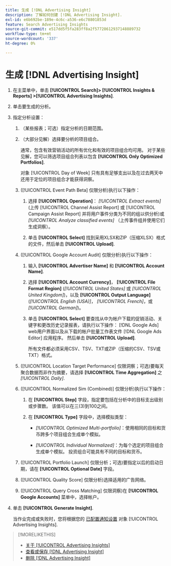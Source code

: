 ```yaml
---
title: 生成 [!DNL Advertising Insight]
description: 了解如何创建 [!DNL Advertising Insight].
exl-id: e6b692be-189e-4c6c-a536-e6c78801853d
feature: Search Advertising Insights
source-git-commit: e517dd5f5fa283ff8a2f57728612937148889732
workflow-type: tm+mt
source-wordcount: '337'
ht-degree: 0%

---
```


# 生成 [!DNL Advertising Insight]

1. 在主菜单中，单击 **[!UICONTROL Search]> [!UICONTROL Insights & Reports] >[!UICONTROL Advertising Insights]**.

2. 单击要生成的分析。

3. 指定分析设置：

   1. （某些报表；可选）指定分析的日期范围。

   2. （大部分见解）选择要分析的项目组合。

      通常，包含有效营销活动的所有优化和有效的项目组合均可用。 对于某些见解，您可以筛选项目组合列表以包含 **[!UICONTROL Only Optimized Portfolios]**.

      对象 [!UICONTROL Day of Week] 只有具有足够支出以及在过去两天中还用于定位的项目组合才能获得洞察。

   3. ([!UICONTROL Event Path Beta] 仅限分析)执行以下操作：

      1. 选择 **[!UICONTROL Operation]**： *[!UICONTROL Extract events]* (上传 [!UICONTROL Channel Assist Report] 或 [!UICONTROL Campaign Assist Report] 并将用户事件分类为不同的组以供分析)或 *[!UICONTROL Analyze classified events]* （上传事件组并使用它们生成洞察）。

      1. 单击 **[!UICONTROL Select]** 找到采用XLSX和ZIP（压缩XLSX）格式的文件，然后单击 **[!UICONTROL Upload]**.

   4. ([!UICONTROL Google Account Audit] 仅限分析)执行以下操作：

      1. 输入 **[!UICONTROL Advertiser Name]** 和 **[!UICONTROL Account Name]**.

      1. 选择 **[!UICONTROL Account Currency]**， **[!UICONTROL File Format Region]** (*[!UICONTROL United States]* 或 *[!UICONTROL United Kingdom]*)，以及 **[!UICONTROL Output Language]** (*[!UICONTROL English (USA)]*， *[!UICONTROL French]*，或 *[!UICONTROL German]*)。

      1. 单击 **[!UICONTROL Select]** 要查找从中为帐户下载的促销活动、关键字和更改历史记录报表，请执行以下操作： [!DNL Google Ads] web用户界面以及从下载的帐户批量工作表文件 [!DNL Google Ads Editor] 应用程序。 然后单击 **[!UICONTROL Upload]**.

         所有文件都必须采用CSV、TSV、TXT或ZIP（压缩的CSV、TSV或TXT）格式。

   5. ([!UICONTROL Location Target Performance] 仅限洞察；可选)要每天聚合数据而非作为摘要，请选择 **[!UICONTROL Time Aggregation]** 之 *[!UICONTROL Daily]*.

   6. ([!UICONTROL Normalized Sim (Combined)] 仅限分析)执行以下操作：

      1. 在 **[!UICONTROL Step]** 字段，指定要包括在分析中的目标支出级别或步骤数。 该值可以在三(3)到100之间。

      1. 在 **[!UICONTROL Type]** 字段中，选择模拟类型：

         * *[!UICONTROL Optimized Multi-portfolio]*：使用相同的目标和货币跨多个项目组合生成单个模拟。

         * *[!UICONTROL Individual Normalized]*：为每个选定的项目组合生成单个模拟。 投资组合可能具有不同的目标和货币。

   7. ([!UICONTROL Portfolio Launch] 仅限分析；可选)要指定以后的启动日期，请在 **[!UICONTROL Optional Date]** 字段。

   8. ([!UICONTROL Quality Score] 仅限分析)选择适用的广告网络。

   9. ([!UICONTROL Query Cross Matching] 仅限洞察)在 **[!UICONTROL Google Accounts]** 菜单中，选择帐户。

4. 单击 **[!UICONTROL Generate Insight]**.

   当作业完成或失败时，您将根据您的 [已配置通知设置](/help/search-social-commerce/notifications/notification-edit.md) 对象 [!UICONTROL Advertising Insights].

>[!MORELIKETHIS]
>
>* [关于 [!UICONTROL Advertising Insights]](insight-about.md)
>* [查看或保存 [!DNL Advertising Insight]](insight-view-save.md)
>* [删除 [!DNL Advertising Insight]](insight-delete.md)
